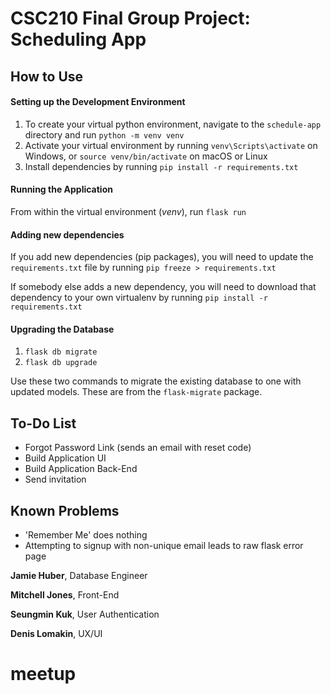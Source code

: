 # CSC210 Final Group Project: Scheduling App

## How to Use

#### Setting up the Development Environment
1. To create your virtual python environment, navigate to the `schedule-app` directory and run `python -m venv venv`
2. Activate your virtual environment by running `venv\Scripts\activate` on Windows, or
`source venv/bin/activate` on macOS or Linux
3. Install dependencies by running `pip install -r requirements.txt`

#### Running the Application
From within the virtual environment (*venv*), run `flask run`

#### Adding new dependencies
If you add new dependencies (pip packages), you will need to update the `requirements.txt` file by running `pip freeze > requirements.txt`

If somebody else adds a new dependency, you will need to download that dependency to your own virtualenv by running `pip install -r requirements.txt`

#### Upgrading the Database
1. `flask db migrate`
2. `flask db upgrade`

Use these two commands to migrate the existing database to one with updated models. These are from the `flask-migrate` package.

## To-Do List

* Forgot Password Link (sends an email with reset code)
* Build Application UI
* Build Application Back-End
* Send invitation

## Known Problems

* 'Remember Me' does nothing
* Attempting to signup with non-unique email leads to raw flask error page


**Jamie Huber**, Database Engineer

**Mitchell Jones**, Front-End

**Seungmin Kuk**, User Authentication

**Denis Lomakin**, UX/UI
# meetup

